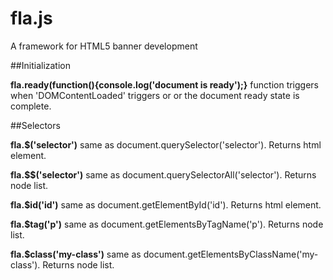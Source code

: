 # fla.js

A framework for HTML5 banner development

##Initialization

**fla.ready(function(){console.log('document is ready');}**  function triggers when 'DOMContentLoaded' triggers or or the document ready state is complete.

##Selectors

**fla.$('selector')** same as document.querySelector('selector').  Returns html element.

**fla.$$('selector')** same as document.querySelectorAll('selector').  Returns node list.

**fla.$id('id')** same as document.getElementById('id').  Returns html element.

**fla.$tag('p')** same as document.getElementsByTagName('p').  Returns node list.

**fla.$class('my-class')** same as document.getElementsByClassName('my-class'). Returns node list.

